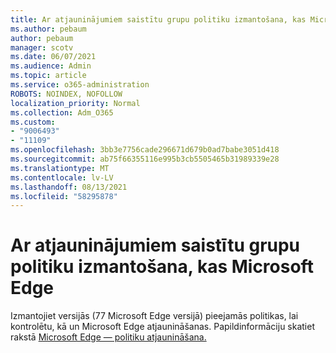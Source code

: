 ```yaml
---
title: Ar atjauninājumiem saistītu grupu politiku izmantošana, kas Microsoft Edge
ms.author: pebaum
author: pebaum
manager: scotv
ms.date: 06/07/2021
ms.audience: Admin
ms.topic: article
ms.service: o365-administration
ROBOTS: NOINDEX, NOFOLLOW
localization_priority: Normal
ms.collection: Adm_O365
ms.custom:
- "9006493"
- "11109"
ms.openlocfilehash: 3bb3e7756cade296671d679b0ad7babe3051d418
ms.sourcegitcommit: ab75f66355116e995b3cb5505465b31989339e28
ms.translationtype: MT
ms.contentlocale: lv-LV
ms.lasthandoff: 08/13/2021
ms.locfileid: "58295878"
---
```

# <a name="use-update-related-group-policies-available-in-microsoft-edge"></a>Ar atjauninājumiem saistītu grupu politiku izmantošana, kas Microsoft Edge

Izmantojiet versijās (77 Microsoft Edge versijā) pieejamās politikas, lai kontrolētu, kā un Microsoft Edge atjaunināšanas. Papildinformāciju skatiet rakstā [Microsoft Edge — politiku atjaunināšana.](https://docs.microsoft.com/DeployEdge/microsoft-edge-update-policies#available-policies)